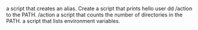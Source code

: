 a script that creates an alias.
Create a script that prints hello user
dd /action to the PATH. /action
a script that counts the number of directories in the PATH.
a script that lists environment variables.
